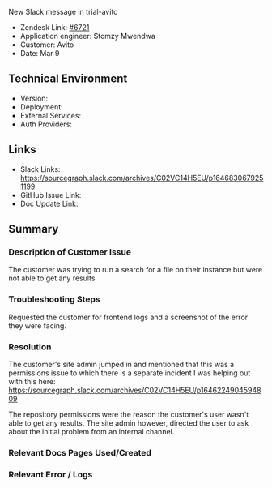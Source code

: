  New Slack message in trial-avito <!-- Ticket Title  Hint: include keywords to make it searchable -->

- Zendesk Link: [#6721](https://sourcegraph.zendesk.com/agent/tickets/6721)
- Application engineer: Stomzy Mwendwa
- Customer: Avito <!-- Redact if this contains personally identifying information -->
- Date: Mar 9

<!-- Data populated from integration, speak to Ben Gordon or Michael Bali if not working -->
<!-- During Internal team trial, fill missing data manually (we are waiting for all data to sync) -->

## Technical Environment
- Version: ​
- Deployment:
- External Services:
- Auth Providers:


## Links
<!-- Data for application engineer manual entry -->
- Slack Links: https://sourcegraph.slack.com/archives/C02VC14H5EU/p1646830679251199 
- GitHub Issue Link:
- Doc Update Link:

## Summary
### Description of Customer Issue
The customer was trying to run a search for a file on their instance but were not able to get any results
### Troubleshooting Steps
Requested the customer for frontend logs and a screenshot of the error they were facing.
### Resolution
The customer's site admin jumped in and mentioned that this was a permissions issue to which there is a separate incident I was helping out with this here: https://sourcegraph.slack.com/archives/C02VC14H5EU/p1646224904594809

The repository permissions were the reason the customer's user wasn't able to get any results. The site admin however, directed the user to ask about the initial problem from an internal channel.
### Relevant Docs Pages Used/Created

### Relevant Error / Logs
<!-- Please redact keys, tokens, and personal identifying information -->

